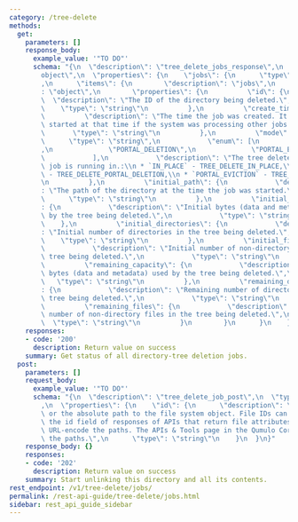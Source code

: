 ```yaml
---
category: /tree-delete
methods:
  get:
    parameters: []
    response_body:
      example_value: '"TO DO"'
      schema: "{\n  \"description\": \"tree_delete_jobs_response\",\n  \"type\": \"\
        object\",\n  \"properties\": {\n    \"jobs\": {\n      \"type\": \"array\"\
        ,\n      \"items\": {\n        \"description\": \"jobs\",\n        \"type\"\
        : \"object\",\n        \"properties\": {\n          \"id\": {\n          \
        \  \"description\": \"The ID of the directory being deleted.\",\n        \
        \    \"type\": \"string\"\n          },\n          \"create_time\": {\n  \
        \          \"description\": \"The time the job was created. It may not have\
        \ started at that time if the system was processing other jobs.\",\n     \
        \       \"type\": \"string\"\n          },\n          \"mode\": {\n      \
        \      \"type\": \"string\",\n            \"enum\": [\n              \"IN_PLACE\"\
        ,\n              \"PORTAL_DELETION\",\n              \"PORTAL_EVICTION\"\n\
        \            ],\n            \"description\": \"The tree delete mode this\
        \ job is running in.:\\n * `IN_PLACE` - TREE_DELETE_IN_PLACE,\\n * `PORTAL_DELETION`\
        \ - TREE_DELETE_PORTAL_DELETION,\\n * `PORTAL_EVICTION` - TREE_DELETE_PORTAL_EVICTION\"\
        \n          },\n          \"initial_path\": {\n            \"description\"\
        : \"The path of the directory at the time the job was started.\",\n      \
        \      \"type\": \"string\"\n          },\n          \"initial_capacity\"\
        : {\n            \"description\": \"Initial bytes (data and metadata) used\
        \ by the tree being deleted.\",\n            \"type\": \"string\"\n      \
        \    },\n          \"initial_directories\": {\n            \"description\"\
        : \"Initial number of directories in the tree being deleted.\",\n        \
        \    \"type\": \"string\"\n          },\n          \"initial_files\": {\n\
        \            \"description\": \"Initial number of non-directory files in the\
        \ tree being deleted.\",\n            \"type\": \"string\"\n          },\n\
        \          \"remaining_capacity\": {\n            \"description\": \"Remaining\
        \ bytes (data and metadata) used by the tree being deleted.\",\n         \
        \   \"type\": \"string\"\n          },\n          \"remaining_directories\"\
        : {\n            \"description\": \"Remaining number of directories in the\
        \ tree being deleted.\",\n            \"type\": \"string\"\n          },\n\
        \          \"remaining_files\": {\n            \"description\": \"Remaining\
        \ number of non-directory files in the tree being deleted.\",\n          \
        \  \"type\": \"string\"\n          }\n        }\n      }\n    }\n  }\n}"
    responses:
    - code: '200'
      description: Return value on success
    summary: Get status of all directory-tree deletion jobs.
  post:
    parameters: []
    request_body:
      example_value: '"TO DO"'
      schema: "{\n  \"description\": \"tree_delete_job_post\",\n  \"type\": \"object\"\
        ,\n  \"properties\": {\n    \"id\": {\n      \"description\": \"The file ID\
        \ or the absolute path to the file system object. File IDs can be found in\
        \ the id field of responses of APIs that return file attributes. You must\
        \ URL-encode the paths. The APIs & Tools page in the Qumulo Core Web UI URL-encodes\
        \ the paths.\",\n      \"type\": \"string\"\n    }\n  }\n}"
    response_body: {}
    responses:
    - code: '202'
      description: Return value on success
    summary: Start unlinking this directory and all its contents.
rest_endpoint: /v1/tree-delete/jobs/
permalink: /rest-api-guide/tree-delete/jobs.html
sidebar: rest_api_guide_sidebar
---
```

